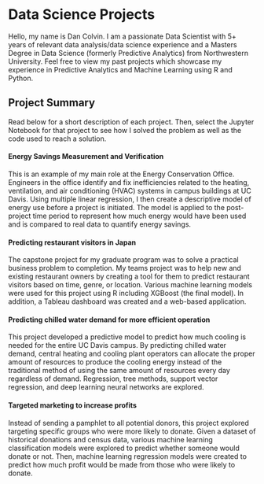 # Data Science Projects
Hello, my name is Dan Colvin. I am a passionate Data Scientist with 5+ years of relevant data analysis/data science experience and a Masters Degree in Data Science (formerly Predictive Analytics) from Northwestern University. Feel free to view my past projects which showcase my experience in Predictive Analytics and Machine Learning using R and Python.

## Project Summary
Read below for a short description of each project. Then, select the Jupyter Notebook for that project to see how I solved the problem as well as the code used to reach a solution.

#### Energy Savings Measurement and Verification
This is an example of my main role at the Energy Conservation Office. Engineers in the office identify and fix inefficiencies related to the heating, ventilation, and air conditioning (HVAC) systems in campus buildings at UC Davis. Using multiple linear regression, I then create a descriptive model of energy use before a project is initiated. The model is applied to the post-project time period to represent how much energy would have been used and is compared to real data to quantify energy savings.

#### Predicting restaurant visitors in Japan
The capstone project for my graduate program was to solve a practical business problem to completion. My teams project was to help new and existing restaurant owners by creating a tool for them to predict restaurant visitors based on time, genre, or location. Various machine learning models were used for this project using R including XGBoost (the final model). In addition, a Tableau dashboard was created and a web-based application.

#### Predicting chilled water demand for more efficient operation
This project developed a predictive model to predict how much cooling is needed for the entire UC Davis campus. By predicting chilled water demand, central heating and cooling plant operators can allocate the proper amount of resources to produce the cooling energy instead of the traditional method of using the same amount of resources every day regardless of demand. Regression, tree methods, support vector regression, and deep learning neural networks are explored. 

#### Targeted marketing to increase profits
Instead of sending a pamphlet to all potential donors, this project explored targeting specific groups who were more likely to donate. Given a dataset of historical donations and census data, various machine learning classification models were explored to predict whether someone would donate or not. Then, machine learning regression models were created to predict how much profit would be made from those who were likely to donate. 
